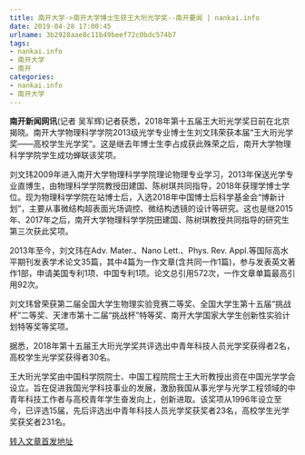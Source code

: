 ```yaml
---
title: 南开大学->南开大学博士生获王大珩光学奖--南开要闻 | nankai.info
date: 2019-04-28 17:00:45
urlname: 3b2928aae8c11b49beef72c0bdc574b7
tags: 
- nankai.info
- 南开大学
- 南开
categories:
- nankai.info
- 南开大学
---
```


**南开新闻网讯**(记者 吴军辉)记者获悉，2018年第十五届王大珩光学奖日前在北京揭晓。南开大学物理科学学院2013级光学专业博士生刘文玮荣获本届“王大珩光学奖——高校学生光学奖”。这是继去年博士生李占成获此殊荣之后，南开大学物理科学学院学生成功蝉联该奖项。

刘文玮2009年进入南开大学物理科学学院理论物理专业学习，2013年保送光学专业直博生，由物理科学学院教授田建国、陈树琪共同指导，2018年获理学博士学位。现为物理科学学院在站博士后，入选2018年中国博士后科学基金会“博新计划”，主要从事微结构超表面光场调控、微结构透镜的设计等研究。这也是继2015年、2017年之后，南开大学物理科学学院田建国、陈树琪教授共同指导的研究生第三次获此奖项。

2013年至今，刘文玮在Adv. Mater.、Nano Lett.、Phys. Rev. Appl.等国际高水平期刊发表学术论文35篇，其中4篇为一作文章(含共同一作1篇)，参与发表英文著作1部，申请美国专利1项、中国专利1项。论文总引用572次，一作文章单篇最高引用92次。

刘文玮曾荣获第二届全国大学生物理实验竞赛二等奖、全国大学生第十五届“挑战杯”二等奖、天津市第十二届“挑战杯”特等奖、南开大学国家大学生创新性实验计划特等奖等奖项。

据悉，2018年第十五届王大珩光学奖共评选出中青年科技人员光学奖获得者2名，高校学生光学奖获得者30名。

王大珩光学奖由中国科学院院士、中国工程院院士王大珩教授出资在中国光学学会设立。旨在促进我国光学科技事业的发展，激励我国从事光学与光学工程领域的中青年科技工作者与高校青年学生奋发向上，创新进取。该奖项从1996年设立至今，已评选15届，先后评选出中青年科技人员光学奖获奖者23名，高校学生光学奖获奖者231名。

[转入文章首发地址](http://news.nankai.edu.cn/nkyw/system/2019/04/23/000446702.shtml)